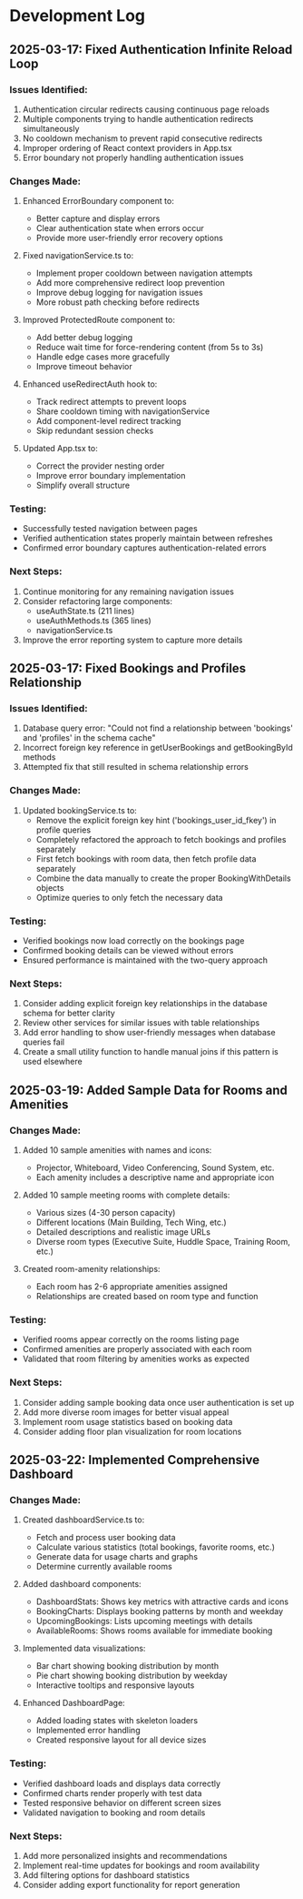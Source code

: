 
# Development Log

## 2025-03-17: Fixed Authentication Infinite Reload Loop

### Issues Identified:
1. Authentication circular redirects causing continuous page reloads
2. Multiple components trying to handle authentication redirects simultaneously
3. No cooldown mechanism to prevent rapid consecutive redirects
4. Improper ordering of React context providers in App.tsx
5. Error boundary not properly handling authentication issues

### Changes Made:
1. Enhanced ErrorBoundary component to:
   - Better capture and display errors
   - Clear authentication state when errors occur
   - Provide more user-friendly error recovery options

2. Fixed navigationService.ts to:
   - Implement proper cooldown between navigation attempts
   - Add more comprehensive redirect loop prevention
   - Improve debug logging for navigation issues
   - More robust path checking before redirects

3. Improved ProtectedRoute component to:
   - Add better debug logging
   - Reduce wait time for force-rendering content (from 5s to 3s)
   - Handle edge cases more gracefully
   - Improve timeout behavior

4. Enhanced useRedirectAuth hook to:
   - Track redirect attempts to prevent loops
   - Share cooldown timing with navigationService
   - Add component-level redirect tracking
   - Skip redundant session checks

5. Updated App.tsx to:
   - Correct the provider nesting order
   - Improve error boundary implementation
   - Simplify overall structure

### Testing:
- Successfully tested navigation between pages
- Verified authentication states properly maintain between refreshes
- Confirmed error boundary captures authentication-related errors

### Next Steps:
1. Continue monitoring for any remaining navigation issues
2. Consider refactoring large components:
   - useAuthState.ts (211 lines)
   - useAuthMethods.ts (365 lines)
   - navigationService.ts
3. Improve the error reporting system to capture more details

## 2025-03-17: Fixed Bookings and Profiles Relationship

### Issues Identified:
1. Database query error: "Could not find a relationship between 'bookings' and 'profiles' in the schema cache"
2. Incorrect foreign key reference in getUserBookings and getBookingById methods
3. Attempted fix that still resulted in schema relationship errors

### Changes Made:
1. Updated bookingService.ts to:
   - Remove the explicit foreign key hint ('bookings_user_id_fkey') in profile queries
   - Completely refactored the approach to fetch bookings and profiles separately
   - First fetch bookings with room data, then fetch profile data separately
   - Combine the data manually to create the proper BookingWithDetails objects
   - Optimize queries to only fetch the necessary data

### Testing:
- Verified bookings now load correctly on the bookings page
- Confirmed booking details can be viewed without errors
- Ensured performance is maintained with the two-query approach

### Next Steps:
1. Consider adding explicit foreign key relationships in the database schema for better clarity
2. Review other services for similar issues with table relationships
3. Add error handling to show user-friendly messages when database queries fail
4. Create a small utility function to handle manual joins if this pattern is used elsewhere

## 2025-03-19: Added Sample Data for Rooms and Amenities

### Changes Made:
1. Added 10 sample amenities with names and icons:
   - Projector, Whiteboard, Video Conferencing, Sound System, etc.
   - Each amenity includes a descriptive name and appropriate icon

2. Added 10 sample meeting rooms with complete details:
   - Various sizes (4-30 person capacity)
   - Different locations (Main Building, Tech Wing, etc.)
   - Detailed descriptions and realistic image URLs 
   - Diverse room types (Executive Suite, Huddle Space, Training Room, etc.)

3. Created room-amenity relationships:
   - Each room has 2-6 appropriate amenities assigned
   - Relationships are created based on room type and function

### Testing:
- Verified rooms appear correctly on the rooms listing page
- Confirmed amenities are properly associated with each room
- Validated that room filtering by amenities works as expected

### Next Steps:
1. Consider adding sample booking data once user authentication is set up
2. Add more diverse room images for better visual appeal
3. Implement room usage statistics based on booking data
4. Consider adding floor plan visualization for room locations

## 2025-03-22: Implemented Comprehensive Dashboard

### Changes Made:
1. Created dashboardService.ts to:
   - Fetch and process user booking data
   - Calculate various statistics (total bookings, favorite rooms, etc.)
   - Generate data for usage charts and graphs
   - Determine currently available rooms

2. Added dashboard components:
   - DashboardStats: Shows key metrics with attractive cards and icons
   - BookingCharts: Displays booking patterns by month and weekday
   - UpcomingBookings: Lists upcoming meetings with details
   - AvailableRooms: Shows rooms available for immediate booking

3. Implemented data visualizations:
   - Bar chart showing booking distribution by month
   - Pie chart showing booking distribution by weekday
   - Interactive tooltips and responsive layouts

4. Enhanced DashboardPage:
   - Added loading states with skeleton loaders
   - Implemented error handling
   - Created responsive layout for all device sizes

### Testing:
- Verified dashboard loads and displays data correctly
- Confirmed charts render properly with test data
- Tested responsive behavior on different screen sizes
- Validated navigation to booking and room details

### Next Steps:
1. Add more personalized insights and recommendations
2. Implement real-time updates for bookings and room availability
3. Add filtering options for dashboard statistics
4. Consider adding export functionality for report generation
